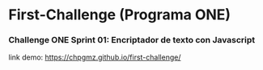 # First-Challenge (Programa ONE)

### **Challenge ONE Sprint 01:** Encriptador de texto con Javascript



link demo: https://chpgmz.github.io/first-challenge/
